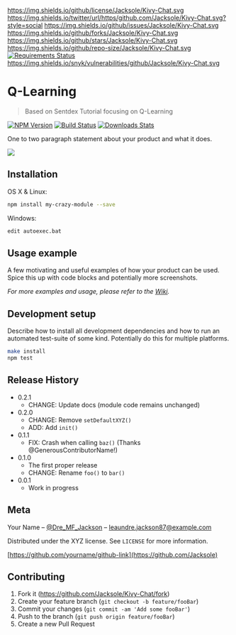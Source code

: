 https://img.shields.io/github/license/Jacksole/Kivy-Chat.svg
https://img.shields.io/twitter/url/https/github.com/Jacksole/Kivy-Chat.svg?style=social
https://img.shields.io/github/issues/Jacksole/Kivy-Chat.svg
https://img.shields.io/github/forks/Jacksole/Kivy-Chat.svg
https://img.shields.io/github/stars/Jacksole/Kivy-Chat.svg
https://img.shields.io/github/repo-size/Jacksole/Kivy-Chat.svg
[![Requirements Status](https://requires.io/github/Jacksole/Kivy-Chat/requirements.svg?branch=master)](https://requires.io/github/Jacksole/Kivy-Chat/requirements/?branch=master)
https://img.shields.io/snyk/vulnerabilities/github/Jacksole/Kivy-Chat.svg
# Q-Learning
> Based on Sentdex Tutorial focusing on Q-Learning

[![NPM Version][npm-image]][npm-url]
[![Build Status][travis-image]][travis-url]
[![Downloads Stats][npm-downloads]][npm-url]

One to two paragraph statement about your product and what it does.

![](header.png)

## Installation

OS X & Linux:

```sh
npm install my-crazy-module --save
```

Windows:

```sh
edit autoexec.bat
```

## Usage example

A few motivating and useful examples of how your product can be used. Spice this up with code blocks and potentially more screenshots.

_For more examples and usage, please refer to the [Wiki][wiki]._

## Development setup

Describe how to install all development dependencies and how to run an automated test-suite of some kind. Potentially do this for multiple platforms.

```sh
make install
npm test
```

## Release History

* 0.2.1
    * CHANGE: Update docs (module code remains unchanged)
* 0.2.0
    * CHANGE: Remove `setDefaultXYZ()`
    * ADD: Add `init()`
* 0.1.1
    * FIX: Crash when calling `baz()` (Thanks @GenerousContributorName!)
* 0.1.0
    * The first proper release
    * CHANGE: Rename `foo()` to `bar()`
* 0.0.1
    * Work in progress

## Meta

Your Name – [@Dre_MF_Jackson](https://twitter.com/Dre_MF_Jackson) – leaundre.jackson87@example.com

Distributed under the XYZ license. See ``LICENSE`` for more information.

[https://github.com/yourname/github-link](https://github.com/Jacksole)

## Contributing

1. Fork it (<https://github.com/Jacksole/Kivy-Chat/fork>)
2. Create your feature branch (`git checkout -b feature/fooBar`)
3. Commit your changes (`git commit -am 'Add some fooBar'`)
4. Push to the branch (`git push origin feature/fooBar`)
5. Create a new Pull Request

<!-- Markdown link & img dfn's -->
[npm-image]: https://img.shields.io/npm/v/datadog-metrics.svg?style=flat-square
[npm-url]: https://npmjs.org/package/datadog-metrics
[npm-downloads]: https://img.shields.io/npm/dm/datadog-metrics.svg?style=flat-square
[travis-image]: https://img.shields.io/travis/dbader/node-datadog-metrics/master.svg?style=flat-square
[travis-url]: https://travis-ci.org/Jacksole/Kivy-Chat.svg?branch=master
[wiki]: https://github.com/Jacksole/Kivy-Chat/wiki
